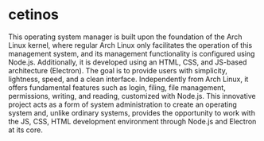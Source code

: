 # cetinos
This operating system manager is built upon the foundation of the Arch Linux kernel, where regular Arch Linux only facilitates the operation of this management system, and its management functionality is configured using Node.js. Additionally, it is developed using an HTML, CSS, and JS-based architecture (Electron). The goal is to provide users with simplicity, lightness, speed, and a clean interface. Independently from Arch Linux, it offers fundamental features such as login, filing, file management, permissions, writing, and reading, customized with Node.js. This innovative project acts as a form of system administration to create an operating system and, unlike ordinary systems, provides the opportunity to work with the JS, CSS, HTML development environment through Node.js and Electron at its core.

